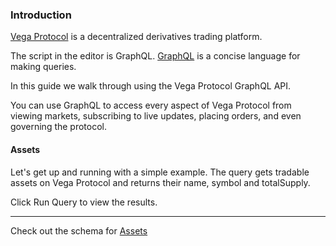 ### Introduction

<a href="https://vega.xyz/" target="_blank" rel="noreferrer">Vega Protocol</a> is a decentralized derivatives trading platform.

The script in the editor is GraphQL. <a href="https://graphql.org/" target="_blank" rel="noreferrer">GraphQL</a> is a concise language for making queries.

In this guide we walk through using the Vega Protocol GraphQL API. 

You can use GraphQL to access every aspect of Vega Protocol from viewing markets, subscribing to live updates, placing orders, and even governing the protocol.

#### Assets 

Let's get up and running with a simple example. The query gets tradable assets on Vega Protocol and returns their name, symbol and totalSupply. 

Click Run Query to view the results.
___
Check out the schema for <a href="https://docs.fairground.vega.xyz/api/graphql/asset.doc.html" target="_blank" rel="noreferrer">Assets</a>